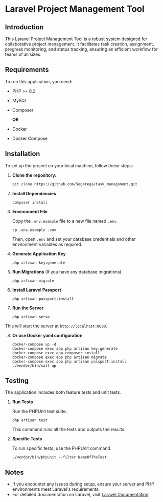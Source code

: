 # Laravel Project Management Tool

## Introduction

This Laravel Project Management Tool is a robust system designed for collaborative project management. It facilitates
task creation, assignment, progress monitoring, and status tracking, ensuring an efficient workflow for teams of all
sizes.

## Requirements

To run this application, you need:

- PHP >= 8.2
- MySQL
- Composer

  **OR**

- Docker
- Docker Compose

## Installation

To set up the project on your local machine, follow these steps:

1. **Clone the repository:**
   ```bash
   git clone https://github.com/Segerega/task_management.git

2. **Install Dependencies**

    ```
    composer install
    ```

3. **Environment File**

   Copy the `.env.example` file to a new file named `.env`.

    ```
    cp .env.example .env
    ```

   Then, open `.env` and set your database credentials and other environment variables as required.

4. **Generate Application Key**

    ```
    php artisan key:generate
    ```

5. **Run Migrations** (If you have any database migrations)

    ```
    php artisan migrate
    ```

6. **Install Laravel Passport**

    ```
    php artisan passport:install
    ```

7. **Run the Server**

    ```
    php artisan serve
    ```

This will start the server at `http://localhost:8000`.

8. **Or use Docker yaml configuration**
    ```
    docker-compose up -d
    docker-compose exec app php artisan key:generate
    docker-compose exec app composer install
    docker-compose exec app php artisan migrate
    docker-compose exec app php artisan passport:install
    ./vendor/bin/sail up
   ```

## Testing

The application includes both feature tests and unit tests.

1. **Run Tests**

   Run the PHPUnit test suite:

    ```
    php artisan test
    ```

   This command runs all the tests and outputs the results.

2. **Specific Tests**

   To run specific tests, use the PHPUnit command:

    ```
    ./vendor/bin/phpunit --filter NameOfTheTest
    ```

## Notes

- If you encounter any issues during setup, ensure your server and PHP environments meet Laravel's requirements.
- For detailed documentation on Laravel, visit [Laravel Documentation](https://laravel.com/docs).
